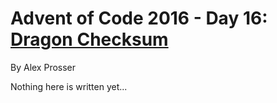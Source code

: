 # Advent of Code 2016 - Day 16: [Dragon Checksum](https://adventofcode.com/2016/day/16)
By Alex Prosser

Nothing here is written yet...